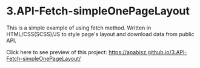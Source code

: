 # 3.API-Fetch-simpleOnePageLayout
This is a simple example of using fetch method. Written in HTML/CSS(SCSS)/JS to style page's layout and download data from public API.


Click here to see preview of this project: https://apabisz.github.io/3.API-Fetch-simpleOnePageLayout/
